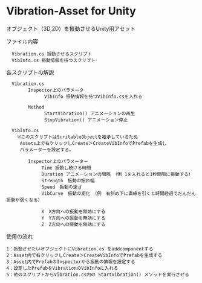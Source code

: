 # Vibration-Asset for Unity
オブジェクト（3D,2D）を振動させるUnity用アセット

ファイル内容

      Vibration.cs 振動させるスクリプト
      VibInfo.cs 振動情報を持つスクリプト

各スクリプトの解説

      Vibration.cs 
            Inspector上のパラメータ
                  VibInfo 振動情報を持つVibInfo.csを入れる
        
            Method
                  StartVibration() アニメーションの再生
                  StopVibration() アニメーション停止

      VibInfo.cs 
        ※このスクリプトはScritableObjectを継承しているため
         Assets上で右クリックしCreate＞CreateVibInfoでPrefabを生成し
         パラメーターを設定する。
     
            Inspector上のパラメーター
                 Time 振動し続ける時間
                 Duration アニメーションの間隔　（例 1を入れると1秒間隔に振動する）
                 Strength　振動の振れ幅
                 Speed　振動の速さ
                 VibCurve　振動の変化　（例　右斜め下に直線を引くと時間経過でだんだん振動が弱くなる）

                 X　X方向への振動を無効にする
                 Y　Y方向への振動を無効にする
                 Z　Z方向への振動を無効にする

使用の流れ

    1：振動させたいオブジェクトにVibration.cs をaddcomponentする
    2：Asset内で右クリックしCreate＞CreateVibInfoでPrefabを生成する
    3：Asset内でPrefabのInspectorから振動の情報を設定する
    4：設定したPrefabをVibrationのVibInfoに入れる
    5：他のスクリプトからVibration.cs内の StartVibration() メソッドを実行させる
